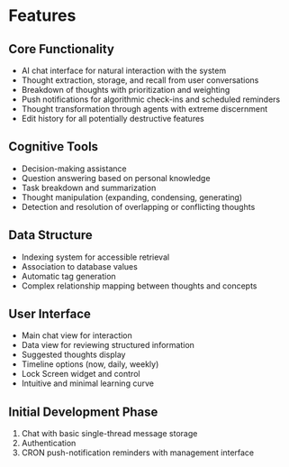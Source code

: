# Features

## Core Functionality

-   AI chat interface for natural interaction with the system
-   Thought extraction, storage, and recall from user conversations
-   Breakdown of thoughts with prioritization and weighting
-   Push notifications for algorithmic check-ins and scheduled reminders
-   Thought transformation through agents with extreme discernment
-   Edit history for all potentially destructive features

## Cognitive Tools

-   Decision-making assistance
-   Question answering based on personal knowledge
-   Task breakdown and summarization
-   Thought manipulation (expanding, condensing, generating)
-   Detection and resolution of overlapping or conflicting thoughts

## Data Structure

-   Indexing system for accessible retrieval
-   Association to database values
-   Automatic tag generation
-   Complex relationship mapping between thoughts and concepts

## User Interface

-   Main chat view for interaction
-   Data view for reviewing structured information
-   Suggested thoughts display
-   Timeline options (now, daily, weekly)
-   Lock Screen widget and control
-   Intuitive and minimal learning curve

## Initial Development Phase

1. Chat with basic single-thread message storage
2. Authentication
3. CRON push-notification reminders with management interface
